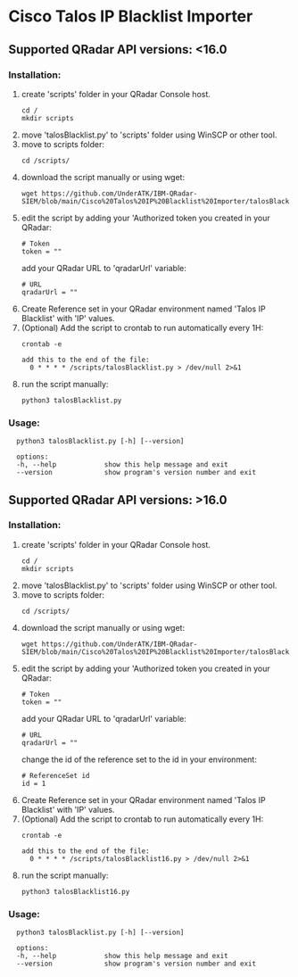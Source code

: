 # Cisco Talos IP Blacklist Importer
## **Supported QRadar API versions: <16.0**
### Installation:
1. create 'scripts' folder in your QRadar Console host.
   ```
   cd /
   mkdir scripts
   ```
2. move 'talosBlacklist.py' to 'scripts' folder using WinSCP or other tool.
3. move to scripts folder:
   ```
   cd /scripts/
   ```
4. download the script manually or using wget:
   ```
   wget https://github.com/UnderATK/IBM-QRadar-SIEM/blob/main/Cisco%20Talos%20IP%20Blacklist%20Importer/talosBlacklist.py
   ```
5. edit the script by adding your 'Authorized token you created in your QRadar:
   ```
   # Token
   token = ""
   ```
   add your QRadar URL to 'qradarUrl' variable:
   ```
   # URL
   qradarUrl = ""
   ```
6. Create Reference set in your QRadar environment named 'Talos IP Blacklist' with 'IP' values.
7. (Optional) Add the script to crontab to run automatically every 1H:
   ```
   crontab -e

   add this to the end of the file:
     0 * * * * /scripts/talosBlacklist.py > /dev/null 2>&1
   ```
8. run the script manually:
   ```
   python3 talosBlacklist.py
   ```
   
### Usage:
```
  python3 talosBlacklist.py [-h] [--version]

  options:
  -h, --help            show this help message and exit
  --version             show program's version number and exit
```

## **Supported QRadar API versions: >16.0**
### Installation:
1. create 'scripts' folder in your QRadar Console host.
   ```
   cd /
   mkdir scripts
   ```
2. move 'talosBlacklist.py' to 'scripts' folder using WinSCP or other tool.
3. move to scripts folder:
   ```
   cd /scripts/
   ```
4. download the script manually or using wget:
   ```
   wget https://github.com/UnderATK/IBM-QRadar-SIEM/blob/main/Cisco%20Talos%20IP%20Blacklist%20Importer/talosBlacklist16.py
   ```
5. edit the script by adding your 'Authorized token you created in your QRadar:
   ```
   # Token
   token = ""
   ```
   add your QRadar URL to 'qradarUrl' variable:
   ```
   # URL
   qradarUrl = ""
   ```
   change the id of the reference set to the id in your environment:
   ```
   # ReferenceSet id
   id = 1
   ```
7. Create Reference set in your QRadar environment named 'Talos IP Blacklist' with 'IP' values.
8. (Optional) Add the script to crontab to run automatically every 1H:
   ```
   crontab -e

   add this to the end of the file:
     0 * * * * /scripts/talosBlacklist16.py > /dev/null 2>&1
   ```
9. run the script manually:
   ```
   python3 talosBlacklist16.py
   ```
   
### Usage:
```
  python3 talosBlacklist.py [-h] [--version]

  options:
  -h, --help            show this help message and exit
  --version             show program's version number and exit
```

